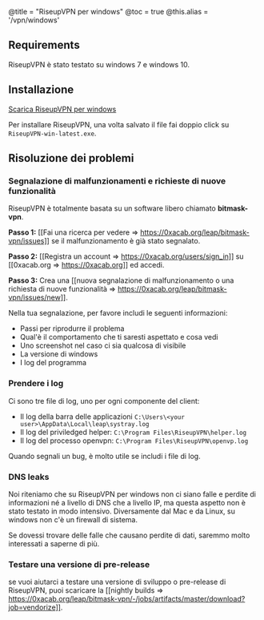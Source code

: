 @title = "RiseupVPN per windows"
@toc = true
@this.alias = '/vpn/windows'

## Requirements

RiseupVPN è stato testato su windows 7 e windows 10.

## Installazione

<a class="btn btn-default btn-lg" href="https://downloads.leap.se/RiseupVPN/windows/RiseupVPN-win-latest.exe"><i class="fa fa-download"></i> Scarica RiseupVPN per windows</a>

Per installare RiseupVPN, una volta salvato il file fai doppio click su <code>RiseupVPN-win-latest.exe</code>.

## Risoluzione dei problemi

### Segnalazione di malfunzionamenti e richieste di nuove funzionalità

RiseupVPN è totalmente basata su un software libero chiamato <b>bitmask-vpn</b>.

**Passo 1:** [[Fai una ricerca per vedere => https://0xacab.org/leap/bitmask-vpn/issues]] se il malfunzionamento è già stato segnalato.

**Passo 2:** [[Registra un account => https://0xacab.org/users/sign_in]] su [[0xacab.org => https://0xacab.org]] ed accedi.

**Passo 3:** Crea una [[nuova segnalazione di malfunzionamento o una richiesta di nuove funzionalità => https://0xacab.org/leap/bitmask-vpn/issues/new]].

Nella tua segnalazione, per favore includi le seguenti informazioni:

* Passi per riprodurre il problema
* Qual'è il comportamento che ti saresti aspettato e cosa vedi
* Uno screenshot nel caso ci sia qualcosa di visibile
* La versione di windows
* I log del programma

### Prendere i log

Ci sono tre file di log, uno per ogni componente del client:

* Il log della barra delle applicazioni `C:\Users\<your user>\AppData\Local\leap\systray.log`
* Il log del priviledged helper: `C:\Program Files\RiseupVPN\helper.log`
* Il log del processo openvpn: `C:\Program Files\RiseupVPN\openvp.log`

Quando segnali un bug, è molto utile se includi i file di log.

### DNS leaks

Noi riteniamo che su RiseupVPN per windows non ci siano falle e perdite di informazioni né a livello di DNS che a livello IP, ma questa aspetto non è stato testato in modo intensivo. Diversamente dal Mac e da Linux, su windows non c'è un firewall di sistema.

Se dovessi trovare delle falle che causano perdite di dati, saremmo molto interessati a saperne di più.

### Testare una versione di pre-release

se vuoi aiutarci a testare una versione di sviluppo o pre-release di RiseupVPN, puoi scaricare la [[nightly builds => https://0xacab.org/leap/bitmask-vpn/-/jobs/artifacts/master/download?job=vendorize]].
